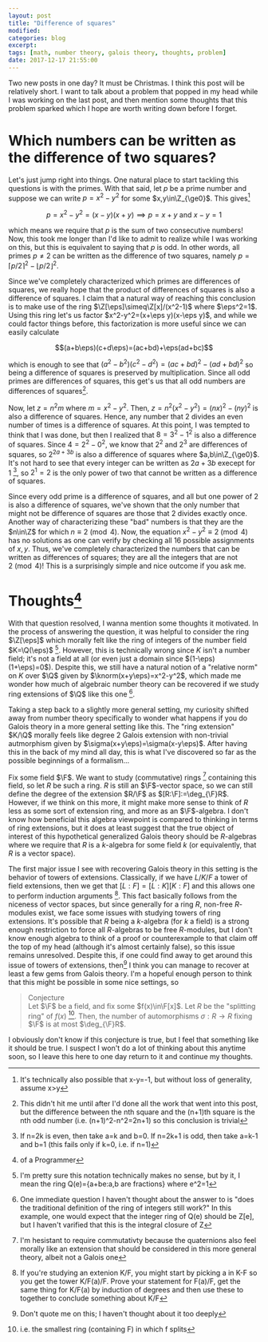 ```yaml
---
layout: post
title: "Difference of squares"
modified:
categories: blog
excerpt:
tags: [math, number theory, galois theory, thoughts, problem]
date: 2017-12-17 21:55:00
---
```


Two new posts in one day? It must be Christmas. I think this post will be relatively short. I want to talk about a problem that popped in my head while I was working on the last post, and then mention some thoughts that this problem sparked which I hope are worth writing down before I forget.

# Which numbers can be written as the difference of two squares?
Let's just jump right into things. One natural place to start tackling this questions is with the primes. With that said, let $p$ be a prime number and suppose we can write $p=x^2-y^2$ for some $x,y\in\Z_{\ge0}$. This gives[^1]

$$p=x^2-y^2=(x-y)(x+y)\implies p=x+y\text{ and }x-y=1$$

which means we require that $p$ is the sum of two consecutive numbers! Now, this took me longer than I'd like to admit to realize while I was working on this, but this is equivalent to saying that $p$ is odd. In other words, all primes $p\neq2$ can be written as the difference of two squares, namely $p=\lceil p/2\rceil^2-\lfloor p/2\rfloor^2$. 

Since we've completely characterized which primes are differences of squares, we really hope that the product of differences of squares is also a difference of squares. I claim that a natural way of reaching this conclusion is to make use of the ring $\Z[\eps]\simeq\Z[x]/(x^2-1)$ where $\eps^2=1$. Using this ring let's us factor $x^2-y^2=(x+\eps y)(x-\eps y)$, and while we could factor things before, this factorization is more useful since we can easily calculate

$$(a+b\eps)(c+d\eps)=(ac+bd)+\eps(ad+bc)$$

which is enough to see that $(a^2-b^2)(c^2-d^2)=(ac+bd)^2-(ad+bd)^2$ so being a difference of squares is preserved by multiplication. Since all odd primes are differences of squares, this get's us that all odd numbers are differences of squares[^2].

Now, let $z=n^2m$ where $m=x^2-y^2$. Then, $z=n^2(x^2-y^2)=(nx)^2-(ny)^2$ is also a difference of squares. Hence, any number that $2$ divides an even number of times is a difference of squares. At this point, I was tempted to think that I was done, but then I realized that $8=3^2-1^2$ is also a difference of squares. Since $4=2^2-0^2$, we know that $2^2$ and $2^3$ are differences of squares, so $2^{2a+3b}$ is also a difference of squares where $a,b\in\Z_{\ge0}$. It's not hard to see that every integer can be written as $2a+3b$ execept for 1 [^3], so $2^1=2$ is the only power of two that cannot be written as a difference of squares. 

Since every odd prime is a difference of squares, and all but one power of $2$ is also a difference of squares, we've shown that the only number that might not be difference of squares are those that $2$ divides exactly once. Another way of characterizing these "bad" numbers is that they are the $n\in\Z$ for which $n\equiv2\pmod4$. Now, the equation $x^2-y^2\equiv2\pmod4$ has no solutions as one can verify by checking all 16 possible assignments of $x,y$. Thus, we've completely characterized the numbers that can be written as differences of squares; they are all the integers that are not $2\pmod4$! This is a surprisingly simple and nice outcome if you ask me.

# Thoughts[^5]
With that question resolved, I wanna mention some thoughts it motivated. In the process of answering the question, it was helpful to consider the ring $\Z[\eps]$ which morally felt like the ring of integers of the number field $K=\Q(\eps)$ [^4]. However, this is technically wrong since $K$ isn't a number field; it's not a field at all (or even just a domain since $(1-\eps)(1+\eps)=0$). Despite this, we still have a natural notion of a "relative norm" on $K$ over $\Q$ given by $\knorm(x+y\eps)=x^2-y^2$, which made me wonder how much of algebraic number theory can be recovered if we study ring extensions of $\Q$ like this one [^7].

Taking a step back to a slightly more general setting, my curiosity shifted away from number theory specifically to wonder what happens if you do Galois theory in a more general setting like this. The "ring extension" $K/\Q$ morally feels like degree 2 Galois extension with non-trivial autmorphism given by $\sigma(x+y\eps)=\sigma(x-y\eps)$. After having this in the back of my mind all day, this is what I've discovered so far as the possible beginnings of a formalism... 

Fix some field $\F$. We want to study (commutative) rings [^6] containing this field, so let $R$ be such a ring. $R$ is still an $\F$-vector space, so we can still define the degree of the extension $R/\F$ as $[R:\F]:=\deg_{\F}R$. However, if we think on this more, it might make more sense to think of $R$ less as some sort of extension ring, and more as an $\F$-algebra. I don't know how beneficial this algebra viewpoint is compared to thinking in terms of ring extensions, but it does at least suggest that the true object of interest of this hypothetical generalized Galois theory should be $R$-algebras where we require that $R$ is a $k$-algebra for some field $k$ (or equivalently, that $R$ is a vector space).

The first major issue I see with recovering Galois theory in this setting is the behavior of towers of extensions. Classically, if we have $L/K/F$ a tower of field extensions, then we get that $[L:F]=[L:K][K:F]$ and this allows one to perform induction arguments [^8]. This fact basically follows from the niceness of vector spaces, but since generally for a ring $R$, non-free $R$-modules exist, we face some issues with studying towers of ring extensions. It's possible that $R$ being a $k$-algebra (for $k$ a field) is a strong enough restriction to force all $R$-algebras to be free $R$-modules, but I don't know enough algebra to think of a proof or counterexample to that claim off the top of my head (although it's almost certainly false), so this issue remains unresolved. Despite this, if one could find away to get around this issue of towers of extensions, then[^9] I think you can manage to recover at least a few gems from Galois theory. I'm a hopeful enough person to think that this might be possible in some nice settings, so

>Conjecture<br>
Let $\F$ be a field, and fix some $f(x)\in\F[x]$. Let $R$ be the "splitting ring" of $f(x)$ [^10]. Then, the number of automorphisms $\sigma:R\rightarrow R$ fixing $\F$ is at most $\deg_{\F}R$.

I obviously don't know if this conjecture is true, but I feel that something like it should be true. I suspect I won't do a lot of thinking about this anytime soon, so I leave this here to one day return to it and continue my thoughts.

[^1]: It's technically also possible that x-y=-1, but without loss of generality, assume x>y
[^2]: This didn't hit me until after I'd done all the work that went into this post, but the difference between the nth square and the (n+1)th square is the nth odd number (i.e. (n+1)^2-n^2=2n+1) so this conclusion is trivial
[^3]: If n=2k is even, then take a=k and b=0. If n=2k+1 is odd, then take a=k-1 and b=1 (this fails only if k=0, i.e. if n=1)
[^4]: I'm pretty sure this notation technically makes no sense, but by it, I mean the ring Q(e)={a+be:a,b are fractions} where e^2=1
[^5]: of a Programmer
[^6]: I'm hesistant to require commutativty because the quaternions also feel morally like an extension that should be considered in this more general theory, albeit not a Galois one
[^7]: One immediate question I haven't thought about the answer to is "does the traditional definition of the ring of integers still work?" In this example, one would expect that the integer ring of Q(e) should be Z[e], but I haven't varified that this is the integral closure of Z
[^8]: If you're studying an extenion K/F, you might start by picking a in K-F so you get the tower K/F(a)/F. Prove your statement for F(a)/F, get the same thing for K/F(a) by induction of degrees and then use these to together to conclude something about K/F
[^9]: Don't quote me on this; I haven't thought about it too deeply
[^10]: i.e. the smallest ring (containing F) in which f splits